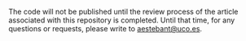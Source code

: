 The code will not be published until the review process of the article associated with this repository is completed. Until that time, for any questions or requests, please write to  [aestebant@uco.es](aestebant@uco.es).